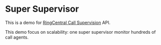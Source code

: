 # Super Supervisor

This is a demo for [RingCentral Call Supervision](https://developers.ringcentral.com/guide/voice/supervision) API.

This demo focus on scalability: one super supervisor monitor hundreds of call agents.
